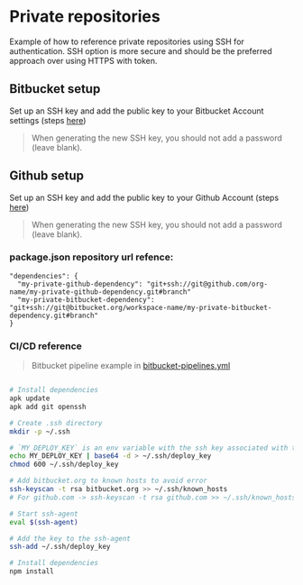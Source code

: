 # Private repositories

Example of how to reference private repositories using SSH for authentication. SSH option is more secure and should be the preferred approach over using HTTPS with token.

## Bitbucket setup

Set up an SSH key and add the public key to your Bitbucket Account settings (steps [here](https://support.atlassian.com/bitbucket-cloud/docs/set-up-an-ssh-key/))

> When generating the new SSH key, you should not add a password (leave blank).

## Github setup

Set up an SSH key and add the public key to your Github Account (steps [here](https://docs.github.com/en/github/authenticating-to-github/adding-a-new-ssh-key-to-your-github-account))


> When generating the new SSH key, you should not add a password (leave blank).

### package.json repository url refence:

```
"dependencies": {
  "my-private-github-dependency": "git+ssh://git@github.com/org-name/my-private-github-dependency.git#branch"
  "my-private-bitbucket-dependency": "git+ssh://git@bitbucket.org/workspace-name/my-private-bitbucket-dependency.git#branch"
}
```

### CI/CD reference

> Bitbucket pipeline example in [bitbucket-pipelines.yml](https://github.com/serverless-guru/templates/blob/master/private-repositories/bitbucket-pipelines.yml)

```bash

# Install dependencies
apk update
apk add git openssh

# Create .ssh directory
mkdir -p ~/.ssh

# `MY_DEPLOY_KEY` is an env variable with the ssh key associated with the public key we added to the Github/Bitbuket account
echo MY_DEPLOY_KEY | base64 -d > ~/.ssh/deploy_key
chmod 600 ~/.ssh/deploy_key

# Add bitbucket.org to known hosts to avoid error
ssh-keyscan -t rsa bitbucket.org >> ~/.ssh/known_hosts
# For github.com -> ssh-keyscan -t rsa github.com >> ~/.ssh/known_hosts

# Start ssh-agent
eval $(ssh-agent)

# Add the key to the ssh-agent
ssh-add ~/.ssh/deploy_key

# Install dependencies
npm install
```